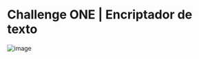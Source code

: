 # Challenge ONE | Encriptador de texto
![image](https://github.com/sebas3536/Portafolio/assets/84744829/f0719ab6-e1e1-4780-80f1-738cd9b3e4ed)
